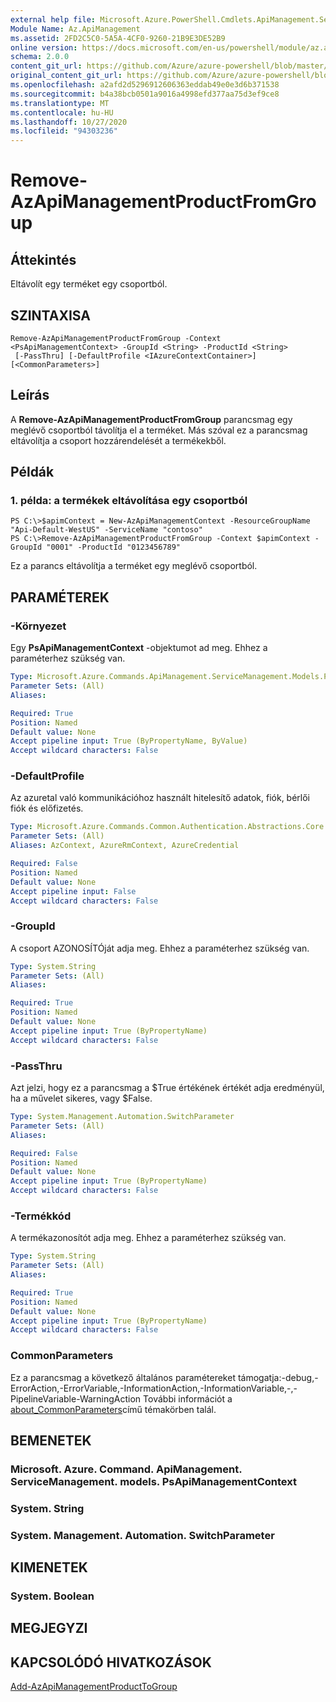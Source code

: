 ```yaml
---
external help file: Microsoft.Azure.PowerShell.Cmdlets.ApiManagement.ServiceManagement.dll-Help.xml
Module Name: Az.ApiManagement
ms.assetid: 2FD2C5C0-5A5A-4CF0-9260-21B9E3DE52B9
online version: https://docs.microsoft.com/en-us/powershell/module/az.apimanagement/remove-azapimanagementproductfromgroup
schema: 2.0.0
content_git_url: https://github.com/Azure/azure-powershell/blob/master/src/ApiManagement/ApiManagement/help/Remove-AzApiManagementProductFromGroup.md
original_content_git_url: https://github.com/Azure/azure-powershell/blob/master/src/ApiManagement/ApiManagement/help/Remove-AzApiManagementProductFromGroup.md
ms.openlocfilehash: a2afd2d5296912606363eddab49e0e3d6b371538
ms.sourcegitcommit: b4a38bcb0501a9016a4998efd377aa75d3ef9ce8
ms.translationtype: MT
ms.contentlocale: hu-HU
ms.lasthandoff: 10/27/2020
ms.locfileid: "94303236"
---
```

# Remove-AzApiManagementProductFromGroup

## Áttekintés
Eltávolít egy terméket egy csoportból.

## SZINTAXISA

```
Remove-AzApiManagementProductFromGroup -Context <PsApiManagementContext> -GroupId <String> -ProductId <String>
 [-PassThru] [-DefaultProfile <IAzureContextContainer>] [<CommonParameters>]
```

## Leírás
A **Remove-AzApiManagementProductFromGroup** parancsmag egy meglévő csoportból távolítja el a terméket.
Más szóval ez a parancsmag eltávolítja a csoport hozzárendelését a termékekből.

## Példák

### 1. példa: a termékek eltávolítása egy csoportból
```
PS C:\>$apimContext = New-AzApiManagementContext -ResourceGroupName "Api-Default-WestUS" -ServiceName "contoso"
PS C:\>Remove-AzApiManagementProductFromGroup -Context $apimContext -GroupId "0001" -ProductId "0123456789"
```

Ez a parancs eltávolítja a terméket egy meglévő csoportból.

## PARAMÉTEREK

### -Környezet
Egy **PsApiManagementContext** -objektumot ad meg.
Ehhez a paraméterhez szükség van.

```yaml
Type: Microsoft.Azure.Commands.ApiManagement.ServiceManagement.Models.PsApiManagementContext
Parameter Sets: (All)
Aliases:

Required: True
Position: Named
Default value: None
Accept pipeline input: True (ByPropertyName, ByValue)
Accept wildcard characters: False
```

### -DefaultProfile
Az azuretal való kommunikációhoz használt hitelesítő adatok, fiók, bérlői fiók és előfizetés.

```yaml
Type: Microsoft.Azure.Commands.Common.Authentication.Abstractions.Core.IAzureContextContainer
Parameter Sets: (All)
Aliases: AzContext, AzureRmContext, AzureCredential

Required: False
Position: Named
Default value: None
Accept pipeline input: False
Accept wildcard characters: False
```

### -GroupId
A csoport AZONOSÍTÓját adja meg.
Ehhez a paraméterhez szükség van.

```yaml
Type: System.String
Parameter Sets: (All)
Aliases:

Required: True
Position: Named
Default value: None
Accept pipeline input: True (ByPropertyName)
Accept wildcard characters: False
```

### -PassThru
Azt jelzi, hogy ez a parancsmag a $True értékének értékét adja eredményül, ha a művelet sikeres, vagy $False.

```yaml
Type: System.Management.Automation.SwitchParameter
Parameter Sets: (All)
Aliases:

Required: False
Position: Named
Default value: None
Accept pipeline input: True (ByPropertyName)
Accept wildcard characters: False
```

### -Termékkód
A termékazonosítót adja meg.
Ehhez a paraméterhez szükség van.

```yaml
Type: System.String
Parameter Sets: (All)
Aliases:

Required: True
Position: Named
Default value: None
Accept pipeline input: True (ByPropertyName)
Accept wildcard characters: False
```

### CommonParameters
Ez a parancsmag a következő általános paramétereket támogatja:-debug,-ErrorAction,-ErrorVariable,-InformationAction,-InformationVariable,-,-PipelineVariable-WarningAction További információt a [about_CommonParameters](http://go.microsoft.com/fwlink/?LinkID=113216)című témakörben talál.

## BEMENETEK

### Microsoft. Azure. Command. ApiManagement. ServiceManagement. models. PsApiManagementContext

### System. String

### System. Management. Automation. SwitchParameter

## KIMENETEK

### System. Boolean

## MEGJEGYZI

## KAPCSOLÓDÓ HIVATKOZÁSOK

[Add-AzApiManagementProductToGroup](./Add-AzApiManagementProductToGroup.md)


